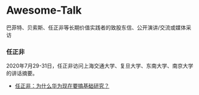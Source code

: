# Awesome-Talk
巴菲特、贝索斯、任正非等长期价值实践者的致股东信、公开演讲/交流或媒体采访

### 任正非
2020年7月29-31日，任正非访问上海交通大学、复旦大学、东南大学、南京大学的讲话摘要。
- [任正非：为什么华为现在要搞基础研究？](https://news.sina.com.cn/c/2020-08-29/doc-iivhvpwy3734657.shtml)
